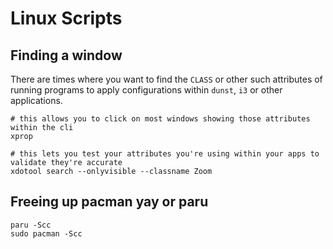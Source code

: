 # Linux Scripts

## Finding a window
There are times where you want to find the `CLASS` or other such attributes of running programs to apply configurations within `dunst`, `i3` or other applications.

```
# this allows you to click on most windows showing those attributes within the cli
xprop

# this lets you test your attributes you're using within your apps to validate they're accurate
xdotool search --onlyvisible --classname Zoom
```

## Freeing up pacman yay or paru

```
paru -Scc
sudo pacman -Scc
```
